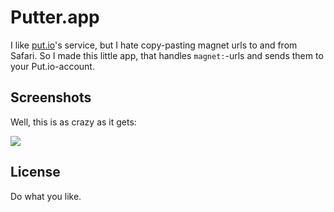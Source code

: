 # Putter.app

I like [put.io][putio]'s service, but I hate copy-pasting magnet urls to and from Safari. So I made this little app, that handles `magnet:`-urls and sends them to your Put.io-account.

## Screenshots

Well, this is as crazy as it gets:

![](https://raw.github.com/mikker/Putter.app/master/Screenshot.png)

## License

Do what you like.

[putio]: http://put.io
